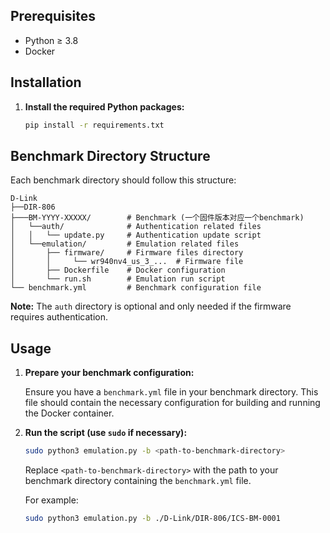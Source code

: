 

## Prerequisites

- Python $\geq$ 3.8
- Docker

## Installation



1. **Install the required Python packages:**

   ```bash
   pip install -r requirements.txt
   ```

## Benchmark Directory Structure

Each benchmark directory should follow this structure:

```
D-Link
├──DIR-806
├───BM-YYYY-XXXXX/        # Benchmark (一个固件版本对应一个benchmark)
│   └──auth/              # Authentication related files           
│   │   └── update.py     # Authentication update script
│   └──emulation/         # Emulation related files
│       ├── firmware/     # Firmware files directory
│       │     └── wr940nv4_us_3_...  # Firmware file
│       ├── Dockerfile    # Docker configuration
│       └── run.sh        # Emulation run script
└── benchmark.yml         # Benchmark configuration file
```

**Note:** The `auth` directory is optional and only needed if the firmware requires authentication.

## Usage

1. **Prepare your benchmark configuration:**

   Ensure you have a `benchmark.yml` file in your benchmark directory. This file should contain the necessary configuration for building and running the Docker container.

2. **Run the script (use `sudo` if necessary):**

   ```bash
   sudo python3 emulation.py -b <path-to-benchmark-directory>
   ```

   Replace `<path-to-benchmark-directory>` with the path to your benchmark directory containing the `benchmark.yml` file.

   For example:

   ```bash
   sudo python3 emulation.py -b ./D-Link/DIR-806/ICS-BM-0001
   ```



